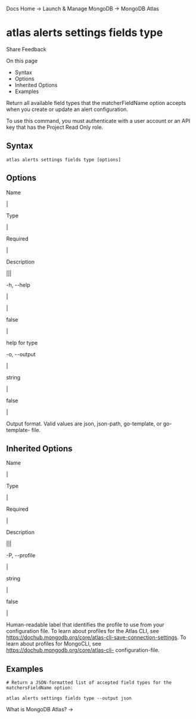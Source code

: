 Docs Home → Launch & Manage MongoDB → MongoDB Atlas

# atlas alerts settings fields type

Share Feedback

On this page

  * Syntax
  * Options
  * Inherited Options
  * Examples

Return all available field types that the matcherFieldName option accepts when
you create or update an alert configuration.

To use this command, you must authenticate with a user account or an API key
that has the Project Read Only role.

## Syntax

    
    
    atlas alerts settings fields type [options]  
      
  
## Options

Name

|

Type

|

Required

|

Description  
  
|||  
  
-h, --help

|

|

false

|

help for type  
  
-o, --output

|

string

|

false

|

Output format. Valid values are json, json-path, go-template, or go-template-
file.  
  
## Inherited Options

Name

|

Type

|

Required

|

Description  
  
|||  
  
-P, --profile

|

string

|

false

|

Human-readable label that identifies the profile to use from your
configuration file. To learn about profiles for the Atlas CLI, see
https://dochub.mongodb.org/core/atlas-cli-save-connection-settings. To learn
about profiles for MongoCLI, see https://dochub.mongodb.org/core/atlas-cli-
configuration-file.  
  
## Examples

    
    
    # Return a JSON-formatted list of accepted field types for the matchersFieldName option:  
      
    atlas alerts settings fields type --output json  
  
What is MongoDB Atlas? →

